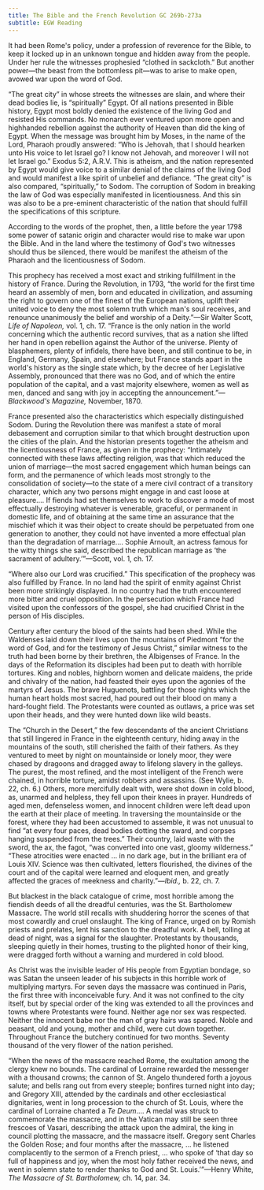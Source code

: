 ```yaml
---
title: The Bible and the French Revolution GC 269b-273a
subtitle: EGW Reading
---
```


It had been Rome's policy, under a profession of reverence for the Bible, to keep it locked up in an unknown tongue and hidden away from the people. Under her rule the witnesses prophesied “clothed in sackcloth.” But another power—the beast from the bottomless pit—was to arise to make open, avowed war upon the word of God.

“The great city” in whose streets the witnesses are slain, and where their dead bodies lie, is “spiritually” Egypt. Of all nations presented in Bible history, Egypt most boldly denied the existence of the living God and resisted His commands. No monarch ever ventured upon more open and highhanded rebellion against the authority of Heaven than did the king of Egypt. When the message was brought him by Moses, in the name of the Lord, Pharaoh proudly answered: “Who is Jehovah, that I should hearken unto His voice to let Israel go? I know not Jehovah, and moreover I will not let Israel go.” Exodus 5:2, A.R.V. This is atheism, and the nation represented by Egypt would give voice to a similar denial of the claims of the living God and would manifest a like spirit of unbelief and defiance. “The great city” is also compared, “spiritually,” to Sodom. The corruption of Sodom in breaking the law of God was especially manifested in licentiousness. And this sin was also to be a pre-eminent characteristic of the nation that should fulfill the specifications of this scripture.

According to the words of the prophet, then, a little before the year 1798 some power of satanic origin and character would rise to make war upon the Bible. And in the land where the testimony of God's two witnesses should thus be silenced, there would be manifest the atheism of the Pharaoh and the licentiousness of Sodom.

This prophecy has received a most exact and striking fulfillment in the history of France. During the Revolution, in 1793, “the world for the first time heard an assembly of men, born and educated in civilization, and assuming the right to govern one of the finest of the European nations, uplift their united voice to deny the most solemn truth which man's soul receives, and renounce unanimously the belief and worship of a Deity.”—Sir Walter Scott, _Life of Napoleon,_ vol. 1, ch. 17. “France is the only nation in the world concerning which the authentic record survives, that as a nation she lifted her hand in open rebellion against the Author of the universe. Plenty of blasphemers, plenty of infidels, there have been, and still continue to be, in England, Germany, Spain, and elsewhere; but France stands apart in the world's history as the single state which, by the decree of her Legislative Assembly, pronounced that there was no God, and of which the entire population of the capital, and a vast majority elsewhere, women as well as men, danced and sang with joy in accepting the announcement.”—_Blackwood's Magazine,_ November, 1870.

France presented also the characteristics which especially distinguished Sodom. During the Revolution there was manifest a state of moral debasement and corruption similar to that which brought destruction upon the cities of the plain. And the historian presents together the atheism and the licentiousness of France, as given in the prophecy: “Intimately connected with these laws affecting religion, was that which reduced the union of marriage—the most sacred engagement which human beings can form, and the permanence of which leads most strongly to the consolidation of society—to the state of a mere civil contract of a transitory character, which any two persons might engage in and cast loose at pleasure.... If fiends had set themselves to work to discover a mode of most effectually destroying whatever is venerable, graceful, or permanent in domestic life, and of obtaining at the same time an assurance that the mischief which it was their object to create should be perpetuated from one generation to another, they could not have invented a more effectual plan than the degradation of marriage.... Sophie Arnoult, an actress famous for the witty things she said, described the republican marriage as ‘the sacrament of adultery.’”—Scott, vol. 1, ch. 17.

“Where also our Lord was crucified.” This specification of the prophecy was also fulfilled by France. In no land had the spirit of enmity against Christ been more strikingly displayed. In no country had the truth encountered more bitter and cruel opposition. In the persecution which France had visited upon the confessors of the gospel, she had crucified Christ in the person of His disciples.

Century after century the blood of the saints had been shed. While the Waldenses laid down their lives upon the mountains of Piedmont “for the word of God, and for the testimony of Jesus Christ,” similar witness to the truth had been borne by their brethren, the Albigenses of France. In the days of the Reformation its disciples had been put to death with horrible tortures. King and nobles, highborn women and delicate maidens, the pride and chivalry of the nation, had feasted their eyes upon the agonies of the martyrs of Jesus. The brave Huguenots, battling for those rights which the human heart holds most sacred, had poured out their blood on many a hard-fought field. The Protestants were counted as outlaws, a price was set upon their heads, and they were hunted down like wild beasts.

The “Church in the Desert,” the few descendants of the ancient Christians that still lingered in France in the eighteenth century, hiding away in the mountains of the south, still cherished the faith of their fathers. As they ventured to meet by night on mountainside or lonely moor, they were chased by dragoons and dragged away to lifelong slavery in the galleys. The purest, the most refined, and the most intelligent of the French were chained, in horrible torture, amidst robbers and assassins. (See Wylie, b. 22, ch. 6.) Others, more mercifully dealt with, were shot down in cold blood, as, unarmed and helpless, they fell upon their knees in prayer. Hundreds of aged men, defenseless women, and innocent children were left dead upon the earth at their place of meeting. In traversing the mountainside or the forest, where they had been accustomed to assemble, it was not unusual to find “at every four paces, dead bodies dotting the sward, and corpses hanging suspended from the trees.” Their country, laid waste with the sword, the ax, the fagot, “was converted into one vast, gloomy wilderness.” “These atrocities were enacted ... in no dark age, but in the brilliant era of Louis XIV. Science was then cultivated, letters flourished, the divines of the court and of the capital were learned and eloquent men, and greatly affected the graces of meekness and charity.”—_Ibid.,_ b. 22, ch. 7.

But blackest in the black catalogue of crime, most horrible among the fiendish deeds of all the dreadful centuries, was the St. Bartholomew Massacre. The world still recalls with shuddering horror the scenes of that most cowardly and cruel onslaught. The king of France, urged on by Romish priests and prelates, lent his sanction to the dreadful work. A bell, tolling at dead of night, was a signal for the slaughter. Protestants by thousands, sleeping quietly in their homes, trusting to the plighted honor of their king, were dragged forth without a warning and murdered in cold blood.

As Christ was the invisible leader of His people from Egyptian bondage, so was Satan the unseen leader of his subjects in this horrible work of multiplying martyrs. For seven days the massacre was continued in Paris, the first three with inconceivable fury. And it was not confined to the city itself, but by special order of the king was extended to all the provinces and towns where Protestants were found. Neither age nor sex was respected. Neither the innocent babe nor the man of gray hairs was spared. Noble and peasant, old and young, mother and child, were cut down together. Throughout France the butchery continued for two months. Seventy thousand of the very flower of the nation perished.

“When the news of the massacre reached Rome, the exultation among the clergy knew no bounds. The cardinal of Lorraine rewarded the messenger with a thousand crowns; the cannon of St. Angelo thundered forth a joyous salute; and bells rang out from every steeple; bonfires turned night into day; and Gregory XIII, attended by the cardinals and other ecclesiastical dignitaries, went in long procession to the church of St. Louis, where the cardinal of Lorraine chanted a _Te Deum_.... A medal was struck to commemorate the massacre, and in the Vatican may still be seen three frescoes of Vasari, describing the attack upon the admiral, the king in council plotting the massacre, and the massacre itself. Gregory sent Charles the Golden Rose; and four months after the massacre, ... he listened complacently to the sermon of a French priest, ... who spoke of ‘that day so full of happiness and joy, when the most holy father received the news, and went in solemn state to render thanks to God and St. Louis.’”—Henry White, _The Massacre of St. Bartholomew,_ ch. 14, par. 34.
